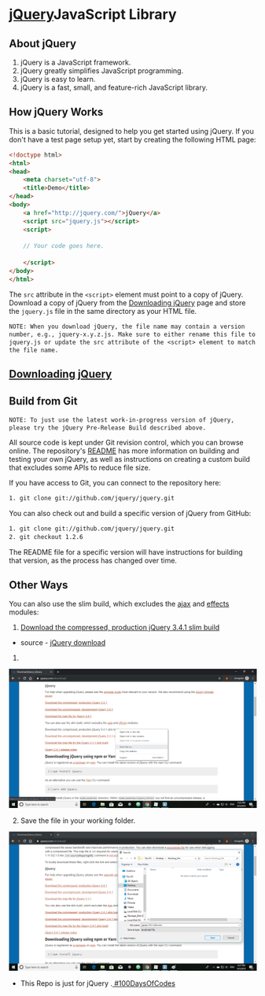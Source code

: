 # [jQuery]()JavaScript Library

## About jQuery

1. jQuery is a JavaScript framework.
2. jQuery greatly simplifies JavaScript programming.
3. jQuery is easy to learn.
4. jQuery is a fast, small, and feature-rich JavaScript library.

## How jQuery Works

This is a basic tutorial, designed to help you get started using jQuery. If you don't have a test page setup yet, start by creating the following HTML page:



```html
<!doctype html>
<html>
<head>
    <meta charset="utf-8">
    <title>Demo</title>
</head>
<body>
    <a href="http://jquery.com/">jQuery</a>
    <script src="jquery.js"></script>
    <script>
 
    // Your code goes here.
 
    </script>
</body>
</html>

```



The `src` attribute in the `<script>` element must point to a copy of jQuery. Download a copy of jQuery from the [Downloading jQuery](http://jquery.com/download/) page and store the `jquery.js` file in the same directory as your HTML file.

```note
NOTE: When you download jQuery, the file name may contain a version number, e.g., jquery-x.y.z.js. Make sure to either rename this file to jquery.js or update the src attribute of the <script> element to match the file name.
```



## [Downloading jQuery](https://jquery.com/download/#downloading-jquery)

## Build from Git

```note
NOTE: To just use the latest work-in-progress version of jQuery, please try the jQuery Pre-Release Build described above.
```

All source code is kept under Git revision control, which you can browse online. The repository's [README](https://github.com/jquery/jquery/blob/master/README.md) has more information on building and testing your own jQuery, as well as instructions on creating a custom build that excludes some APIs to reduce file size.

If you have access to Git, you can connect to the repository here:

```bash
1. git clone git://github.com/jquery/jquery.git
```

You can also check out and build a specific version of jQuery from GitHub:

```bash
1. git clone git://github.com/jquery/jquery.git
2. git checkout 1.2.6
```

The README file for a specific version will have instructions for building that version, as the process has changed over time.



## Other Ways

You can also use the slim build, which excludes the [ajax](https://api.jquery.com/category/ajax/) and [effects](https://api.jquery.com/category/effects/) modules:

1. [Download the compressed, production jQuery 3.4.1 slim build](https://code.jquery.com/jquery-3.4.1.slim.min.js)

* source - [jQuery download](https://jquery.com/download/)

1.

 ![GDG Logo](imgs\jQuery_download_1.png)



2. Save the file in your working folder.

 ![GDG Logo](imgs\jQuery_download_2.png)



* This Repo is just for jQuery .[ #100DaysOfCodes](https://www.100daysofcode.com/) 

